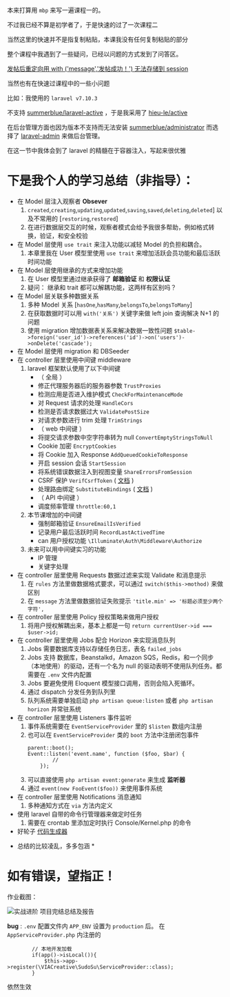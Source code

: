 本来打算用 `mbp` 来写一遍课程一的。

不过我已经不算是初学者了，于是快速的过了一次课程二

当然这里的快速并不是指复制粘贴，本课我没有任何复制粘贴的部分

整个课程中我遇到了一些疑问，已经以问题的方式发到了问答区。

[发帖后重定向用 with ('message','发帖成功！') 无法存储到 session](<https://learnku.com/laravel/t/44334>)

当然也有在快速过课程中的一些小问题

比如：我使用的 `laravel v7.10.3` 

不支持 [summerblue/laravel-active](https://learnku.com/courses/laravel-intermediate-training/6.x/category-topics/5564) ，于是我采用了 [hieu-le/active](https://www.jianshu.com/p/2374f9e31023)

在后台管理方面也因为版本不支持而无法安装 [summerblue/administrator](https://learnku.com/courses/laravel-intermediate-training/6.x/admin-dashboard/5588) 而选择了 [laravel-admin](https://laravel-admin.org/) 来做后台管理。

在这一节中我体会到了 laravel 的精髓在于容器注入，写起来很优雅

# 下是我个人的学习总结（非指导）：
- 在 Model 层注入观察者 **Obsever**
    1. `created`,`creating`,`updating`,`updated`,`saving`,`saved`,`deleting`,`deleted`] 以及不常用的 [`restoring`,`restored`]
    2. 在进行数据层交互的时候，观察者模式会给予我很多帮助，例如格式转换，验证，和安全校验
- 在 Model 层使用 `use trait` 来注入功能以减轻 Model 的负担和耦合。
    1. 本章里我在 User 模型里使用 `use trait` 来增加活跃会员功能和最后活跃时间功能
- 在 Model 层使用继承的方式来增加功能
    1. 在 User 模型里通过继承获得了 **邮箱验证** 和 **权限认证**
    2. 疑问： 继承和 trait 都可以解耦功能，这两样有区别吗？
- 在 Model 层关联多种数据关系
    1. 多种 Model 关系 [`hasOne`,`hasMany`,`belongsTo`,`belongsToMany`]
    2. 在获取数据时可以用 `with('关系')` 关键字来做 left join 查询解决 N+1 的问题
    3. 使用 migration 增加数据表关系来解决数据一致性问题 `$table->foreign('user_id')->references('id')->on('users')->onDelete('cascade');`
- 在 Model 层使用 migration 和 DBSeeder 
- 在 controller 层里使用中间键 middleware
    1. laravel 框架默认使用了以下中间键
        - （ 全局 ）
        - 修正代理服务器后的服务器参数 `TrustProxies`
        - 检测应用是否进入维护模式 `CheckForMaintenanceMode`
        - 对 Request 请求的处理 `HandleCors`
        - 检测是否请求数据过大 `ValidatePostSize`
        - 对请求参数进行 trim 处理 `TrimStrings`
        - （ web 中间键 ）
        - 将提交请求参数中空字符串转为 null `ConvertEmptyStringsToNull`
        - Cookie 加密 `EncryptCookies`
        - 将 Cookie 加入 Response `AddQueuedCookieToResponse`
        - 开启 session 会话 `StartSession`
        - 将系统错误数据注入到视图变量 `ShareErrorsFromSession`
        - CSRF 保护 `VerifCsrfToken` ( [文档](https://learnku.com/docs/laravel/5.7/csrf) )
        - 处理路由绑定 `SubstituteBindings` ( [文档](https://learnku.com/docs/laravel/5.7/routing#route-model-binding) )
        - （ API 中间键 ）
        - 调度频率管理 `throttle:60,1`
    2. 本节课增加的中间键
        - 强制邮箱验证 `EnsureEmailIsVerified`
        - 记录用户最后活跃时间 `RecordLastActivedTime`
        - can 用户授权功能 `\Illuminate\Auth\Middleware\Authorize`
    3. 未来可以用中间键实习的功能
        - IP 管理
        - 关键字处理
- 在 controller 层里使用 Requests 数据过滤来实现 Validate 和消息提示
    1. 在 `rules` 方法里做数据格式要求，可以通过 `switch($this->mothod)` 来做区别
    2. 在 `message` 方法里做数据验证失败提示 `'title.min' => '标题必须至少两个字符',`
- 在 controller 层里使用 Policy 授权策略来做用户授权
    1. 将用户授权解耦出来，基本上都是一句 `return currentUser->id === $user->id;`
- 在 controller 层里使用 Jobs 配合 Horizon 来实现消息队列
    1. Jobs 需要数据库支持以存储任务日志，表名 `failed_jobs`
    2. Jobs 支持 数据库，Beanstalkd，Amazon SQS，Redis，和一个同步（本地使用）的驱动，还有一个名为 null 的驱动表明不使用队列任务。都需要在 `.env` 文件内配置
    3. Jobs 要避免使用 Eloquent 模型接口调用，否则会陷入死循环。
    4. 通过 dispatch 分发任务到队列里
    5. 队列系统需要单独启动 `php artisan queue:listen` 或者 `php artisan horizon` 并常驻系统
- 在 controller 层里使用 Listeners 事件监听
    1. 事件系统需要在 `EventServiceProvider` 里的 `$listen` 数组内注册
    2. 也可以在 `EventServiceProvider` 类的 `boot` 方法中注册闭包事件
        ```
        parent::boot();
        Event::listen('event.name', function ($foo, $bar) {
                //
            });
        ```
    3. 可以直接使用 `php artisan event:generate` 来生成 **监听器**
    4. 通过 `event(new FooEvent($foo))` 来使用事件系统
- 在 controller 层里使用 Notifications 消息通知
    1. 多种通知方式在 `via` 方法内定义
- 使用 laravel 自带的命令行管理器来做定时任务
    1. 需要在 crontab 里添加定时执行 Console/Kernel.php 的命令
- 好轮子 [代码生成器](https://learnku.com/courses/laravel-intermediate-training/6.x/code-generator/5559)

* 总结的比较凌乱，多多包涵 *
# 如有错误，望指正！

作业截图：

![实战进阶 项目完结总结及报告](https://cdn.learnku.com/uploads/images/202005/11/23163/JFmCviJmwW.png!large)

**bug** : `.env` 配置文件内 `APP_ENV` 设置为 `production` 后。 在 `AppServiceProvider.php` 内注册的
```
        // 本地开发加载
        if(app()->isLocal()){
            $this->app->register(\VIACreative\SudoSu\ServiceProvider::class);
        }
```
依然生效

